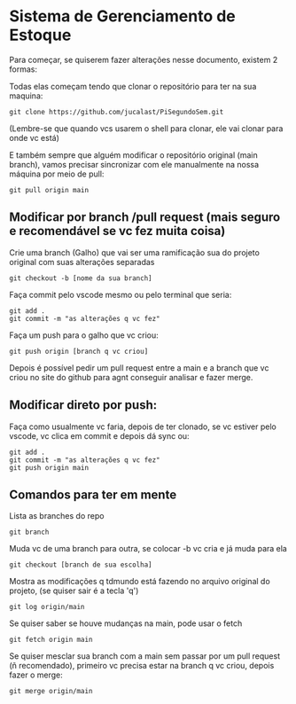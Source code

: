 # Sistema de Gerenciamento de Estoque




Para começar, se quiserem fazer alterações nesse documento, existem 2 formas:

Todas elas começam tendo que clonar o repositório para ter na sua maquina:

```
git clone https://github.com/jucalast/PiSegundoSem.git
```
(Lembre-se que quando vcs usarem o shell para clonar, ele vai clonar para onde vc está)


E também sempre que alguém modificar o repositório original (main branch), vamos precisar sincronizar com ele manualmente na nossa máquina por meio de pull:
```
git pull origin main
```

Modificar por branch /pull request (mais seguro e recomendável se vc fez muita coisa)
---
Crie uma branch (Galho) que vai ser uma ramificação sua do projeto original com suas alterações separadas
```
git checkout -b [nome da sua branch]
```
Faça commit pelo vscode mesmo ou pelo terminal que seria:
```
git add .
git commit -m "as alterações q vc fez"
```
Faça um push para o galho que vc criou:
```
git push origin [branch q vc criou]
```
Depois é possível pedir um pull request entre a main e a branch que vc criou no site do github para agnt conseguir analisar e fazer merge.



Modificar direto por push:
---
Faça como usualmente vc faria, depois de ter clonado, se vc estiver pelo vscode, vc clica em commit e depois dá sync ou:
```
git add .
git commit -m "as alterações q vc fez"
git push origin main
```

Comandos para ter em mente
---
Lista as branches do repo
```
git branch
```
Muda vc de uma branch para outra, se colocar -b vc cria e já muda para ela
```
git checkout [branch de sua escolha]
```
Mostra as modificações q tdmundo está fazendo no arquivo original do projeto, (se quiser sair é a tecla 'q')
```
git log origin/main
```
Se quiser saber se houve mudanças na main, pode usar o fetch
```
git fetch origin main
```
Se quiser mesclar sua branch com a main sem passar por um pull request (ñ recomendado), primeiro vc precisa estar na branch q vc criou, depois fazer o merge:
```
git merge origin/main
```





